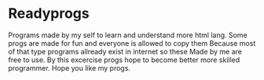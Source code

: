 # Readyprogs

Programs made by my self to learn and understand more html lang.
Some progs are made for fun and everyone is allowed to copy them
Because most of that type programs allready exist in internet so these
Made by me are free to use.
By this excercise progs hope to become better more skilled programmer.
Hope you like my progs.
